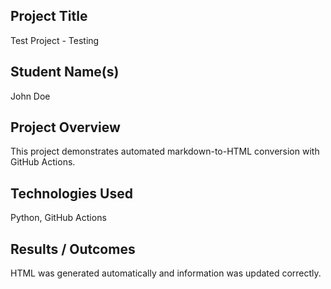 ## Project Title
Test Project - Testing 

## Student Name(s)
John Doe

## Project Overview
This project demonstrates automated markdown-to-HTML conversion with GitHub Actions.

## Technologies Used
Python, GitHub Actions

## Results / Outcomes
HTML was generated automatically and information was updated correctly. 
